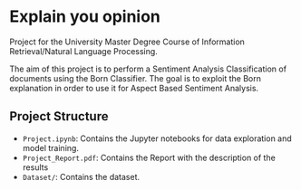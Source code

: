 # Explain you opinion
Project for the University Master Degree Course of Information Retrieval/Natural Language Processing.

The aim of this project is to perform a Sentiment Analysis Classification of documents using the Born Classifier. The goal is to exploit the Born explanation in order to use it for Aspect Based Sentiment Analysis. 


## Project Structure

- `Project.ipynb`: Contains the Jupyter notebooks for data exploration and model training.
- `Project_Report.pdf`: Contains the Report with the description of the results
- `Dataset/`: Contains the dataset.
